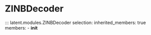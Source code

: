 # ZINBDecoder

::: latent.modules.ZINBDecoder
    selection:
        inherited_members: true
        members:
            - __init__

